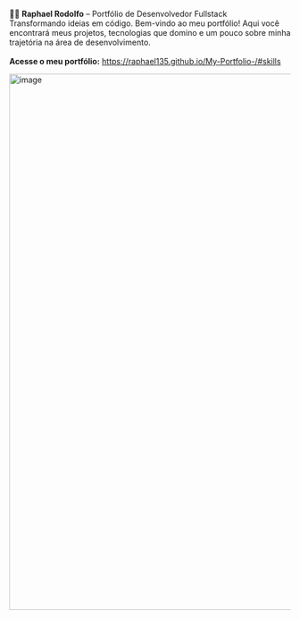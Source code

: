 🧑‍💻 <strong>Raphael Rodolfo</strong> – Portfólio de Desenvolvedor Fullstack <br>
Transformando ideias em código. Bem-vindo ao meu portfólio! Aqui você encontrará meus projetos, tecnologias que domino e um pouco sobre minha trajetória na área de desenvolvimento. <br><br>
<strong>Acesse o meu portfólio:</strong> https://raphael135.github.io/My-Portfolio-/#skills


<img width="1920" height="959" alt="image" src="https://github.com/user-attachments/assets/f2925845-3772-4c4b-a7f5-b28e819b889f" />
